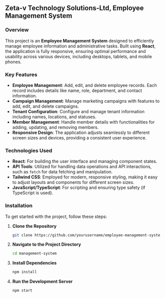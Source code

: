 
## Zeta-v Technology Solutions-Ltd, Employee Management System

### Overview

This project is an **Employee Management System** designed to efficiently manage employee information and administrative tasks. Built using **React**, the application is fully responsive, ensuring optimal performance and usability across various devices, including desktops, tablets, and mobile phones.

### Key Features

- **Employee Management**: Add, edit, and delete employee records. Each record includes details like name, role, department, and contact information.
- **Campaign Management**: Manage marketing campaigns with features to add, edit, and delete campaigns.
- **Tenant Configuration**: Configure and manage tenant information including names, locations, and statuses.
- **Member Management**: Handle member details with functionalities for adding, updating, and removing members.
- **Responsive Design**: The application adjusts seamlessly to different screen sizes and devices, providing a consistent user experience.

### Technologies Used

- **React**: For building the user interface and managing component states.
- **API Tools**: Utilized for handling data operations and API interactions, such as `fetch` for data fetching and manipulation.
- **Tailwind CSS**: Employed for modern, responsive styling, making it easy to adjust layouts and components for different screen sizes.
- **JavaScript/TypeScript**: For scripting and ensuring type safety (if TypeScript is used).

### Installation

To get started with the project, follow these steps:

1. **Clone the Repository**
    ```bash
    git clone https://github.com/yourusername/employee-management-system.git
    ```
2. **Navigate to the Project Directory**
    ```bash
    cd management-system
    ```
3. **Install Dependencies**
    ```bash
    npm install
    ```
4. **Run the Development Server**
    ```bash
    npm start
    ```
